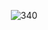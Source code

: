 <p align="center">
<img src="https://i.ibb.co/nsF4sdX/E8bu0-OKX0-Ao-WKKc.jpg" alt="340" width="lebar foto lu" 340"/>
</p>
